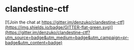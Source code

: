 # clandestine-ctf

[![Join the chat at https://gitter.im/denzuko/clandestine-ctf](https://img.shields.io/badge/GITTER-flat-green.svg)](https://gitter.im/denzuko/clandestine-ctf?utm_source=badge&utm_medium=badge&utm_campaign=pr-badge&utm_content=badge)
